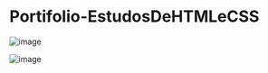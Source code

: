 # Portifolio-EstudosDeHTMLeCSS

![image](https://cdn.discordapp.com/attachments/1089186196858622065/1099409640585961472/33.PNG)

![image](https://cdn.discordapp.com/attachments/1089186196858622065/1099409640997011498/34.PNG)
